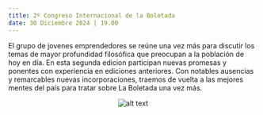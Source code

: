 ```yaml
---
title: 2º Congreso Internacional de la Boletada
date: 30 Diciembre 2024 | 19.00
---
```

El grupo de jovenes emprendedores se reúne una vez más para discutir los temas de mayor profundidad filosófica que preocupan a la población de hoy en día. En esta segunda edicion participan nuevas promesas y ponentes con experiencia en ediciones anteriores. Con notables ausencias y remarcables nuevas incorporaciones, traemos de vuelta a las mejores mentes del país para tratar sobre La Boletada una vez más.

<p style="text-align: center"><img src="/media/pablo.jpg" alt="alt text"></p>